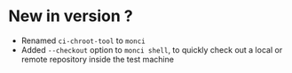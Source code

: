 # New in version ?

* Renamed `ci-chroot-tool` to `monci`
* Added `--checkout` option to `monci shell`, to quickly check out a
  local or remote repository inside the test machine
